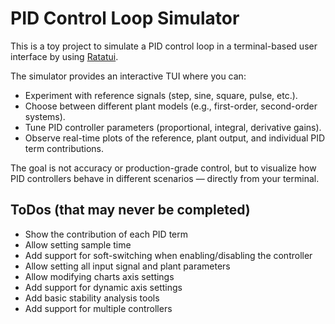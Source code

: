 # PID Control Loop Simulator
This is a toy project to simulate a PID control loop in a terminal-based user interface by using [Ratatui](https://github.com/ratatui-org/ratatui).

The simulator provides an interactive TUI where you can:

- Experiment with reference signals (step, sine, square, pulse, etc.).
- Choose between different plant models (e.g., first-order, second-order systems).
- Tune PID controller parameters (proportional, integral, derivative gains).
- Observe real-time plots of the reference, plant output, and individual PID term contributions.

The goal is not accuracy or production-grade control, but to visualize how PID controllers behave in different scenarios — directly from your terminal.

## ToDos (that may never be completed)
- Show the contribution of each PID term
- Allow setting sample time
- Add support for soft-switching when enabling/disabling the controller
- Allow setting all input signal and plant parameters
- Allow modifying charts axis settings
- Add support for dynamic axis settings
- Add basic stability analysis tools
- Add support for multiple controllers

